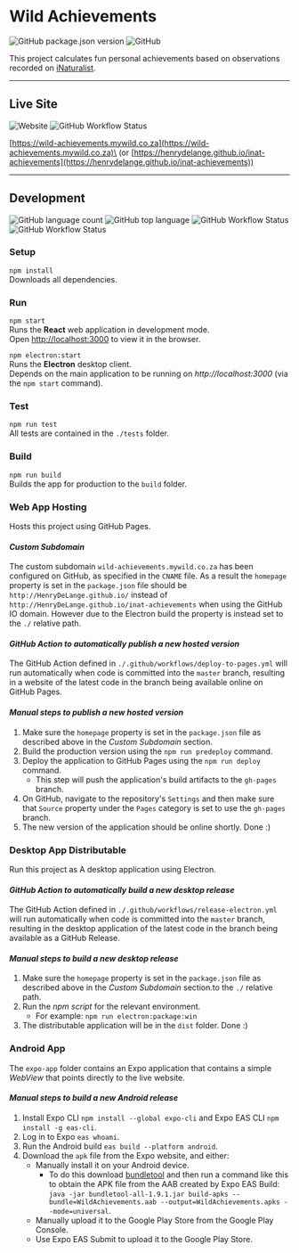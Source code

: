 # Wild Achievements

![GitHub package.json version](https://img.shields.io/github/package-json/v/HenryDeLange/inat-achievements) ![GitHub](https://img.shields.io/github/license/HenryDeLange/inat-achievements)

This project calculates fun personal achievements based on observations recorded on [iNaturalist](https://www.inaturalist.org).

---

## Live Site
![Website](https://img.shields.io/website?down_message=offline&up_message=online&url=https%3A%2F%2Fwild-achievements.mywild.co.za) ![GitHub Workflow Status](https://img.shields.io/github/workflow/status/HenryDeLange/inat-achievements/Deploy%20to%20GitHub%20Pages?label=deploy)

[https://wild-achievements.mywild.co.za](https://wild-achievements.mywild.co.za)\
(or [https://henrydelange.github.io/inat-achievements](https://henrydelange.github.io/inat-achievements))

---

## Development

![GitHub language count](https://img.shields.io/github/languages/count/HenryDeLange/inat-achievements) ![GitHub top language](https://img.shields.io/github/languages/top/HenryDeLange/inat-achievements) ![GitHub Workflow Status](https://img.shields.io/github/workflow/status/HenryDeLange/inat-achievements/Build%20Project) ![GitHub Workflow Status](https://img.shields.io/github/workflow/status/HenryDeLange/inat-achievements/Test%20Project?label=tests)

### Setup
`npm install`\
Downloads all dependencies.

### Run
 `npm start`\
Runs the **React** web application in development mode.\
Open [http://localhost:3000](http://localhost:3000) to view it in the browser.

`npm electron:start`\
Runs the **Electron** desktop client.\
Depends on the main application to be running on _http://localhost:3000_ (via the `npm start` command).

### Test
 `npm run test`\
All tests are contained in the `./tests` folder.

### Build
 `npm run build`\
Builds the app for production to the `build` folder.

### Web App Hosting
Hosts this project using GitHub Pages.

#### _Custom Subdomain_
The custom subdomain `wild-achievements.mywild.co.za` has been configured on GitHub, as specified in the `CNAME` file. As a result the `homepage` property is set in the `package.json` file should be `http://HenryDeLange.github.io/` instead of `http://HenryDeLange.github.io/inat-achievements` when using the GitHub IO domain. However due to the Electron build the property is instead set to the `./` relative path.

#### _GitHub Action to automatically publish a new hosted version_
The GitHub Action defined in `./.github/workflows/deploy-to-pages.yml` will run automatically when code is committed into the `master` branch, resulting in a website of the latest code in the branch being available online on GitHub Pages.

#### _Manual steps to publish a new hosted version_
  1. Make sure the `homepage` property is set in the `package.json` file as described above in the _Custom Subdomain_ section.
  2. Build the production version using the `npm run predeploy` command.
  3. Deploy the application to GitHub Pages using the `npm run deploy` command.
      - This step will push the application's build artifacts to the `gh-pages` branch.
  4. On GitHub, navigate to the repository's `Settings` and then make sure that `Source` property under the `Pages` category is set to use the `gh-pages` branch.
  5. The new version of the application should be online shortly. Done :)

### Desktop App Distributable
Run this project as A desktop application using Electron.

#### _GitHub Action to automatically build a new desktop release_
The GitHub Action defined in `./.github/workflows/release-electron.yml` will run automatically when code is committed into the `master` branch, resulting in the desktop application of the latest code in the branch being available as a GitHub Release.

#### _Manual steps to build a new desktop release_
  1. Make sure the `homepage` property is set in the `package.json` file as described above in the _Custom Subdomain_ section.to the `./` relative path.
  2. Run the _npm script_ for the relevant environment.
      - For example: `npm run electron:package:win`
  3. The distributable application will be in the `dist` folder. Done :)

### Android App
The `expo-app` folder contains an Expo application that contains a simple _WebView_ that points directly to the live website.

#### _Manual steps to build a new Android release_
  1. Install Expo CLI `npm install --global expo-cli` and Expo EAS CLI `npm install -g eas-cli`.
  2. Log in to Expo `eas whoami`.
  3. Run the Android build `eas build --platform android`.
  4. Download the `apk` file from the Expo website, and either:
      - Manually install it on your Android device.
          - To do this download [bundletool](https://github.com/google/bundletool) and then run a command like this to obtain the APK file from the AAB created by Expo EAS Build: `java -jar bundletool-all-1.9.1.jar build-apks --bundle=WildAchievements.aab --output=WildAchievements.apks --mode=universal`.
      - Manually upload it to the Google Play Store from the Google Play Console.
      - Use Expo EAS Submit to upload it to the Google Play Store.

